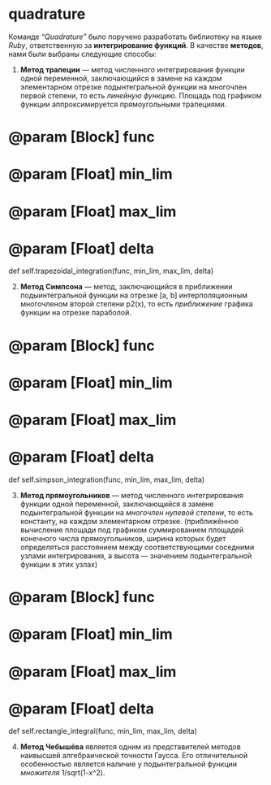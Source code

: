# quadrature
Команде _“Quadrature”_ было поручено разработать библиотеку на языке _Ruby_, ответственную за **интегрирование функций**. В качестве **методов**, нами были выбраны следующие способы:

1) **Метод трапеции** — метод численного интегрирования функции одной переменной, заключающийся в замене на каждом элементарном отрезке подынтегральной функции на многочлен первой степени, то есть _линейную функцию_. Площадь под графиком функции аппроксимируется прямоугольными трапециями.
  # @param [Block] func
  # @param [Float] min_lim
  # @param [Float] max_lim
  # @param [Float] delta
  def self.trapezoidal_integration(func, min_lim, max_lim, delta)

2) **Метод Симпсона** — метод, заключающийся в приближении подыинтегральной функции на отрезке [a, b] интерполяционным многочленом второй степени p2(x), то есть _приближение_ графика функции на отрезке параболой. 
  # @param [Block] func
  # @param [Float] min_lim
  # @param [Float] max_lim
  # @param [Float] delta
  def self.simpson_integration(func, min_lim, max_lim, delta)

3) **Метод прямоугольников** — метод численного интегрирования функции одной переменной, заключающийся в замене подынтегральной функции на _многочлен нулевой степени_, то есть константу, на каждом элементарном отрезке. (приближённое вычисление площади под графиком суммированием площадей конечного числа прямоугольников, ширина которых будет определяться расстоянием между соответствующими соседними узлами интегрирования, а высота — значением подынтегральной функции в этих узлах)
  # @param [Block] func
  # @param [Float] min_lim
  # @param [Float] max_lim
  # @param [Float] delta
  def self.rectangle_integral(func, min_lim, max_lim, delta)

4) **Метод Чебышёва** является одним из представителей методов наивысшей алгебраической точности Гаусса. Его отличительной особенностью является наличие у подынтегральной функции _множителя_ 1/sqrt(1-x^2).
